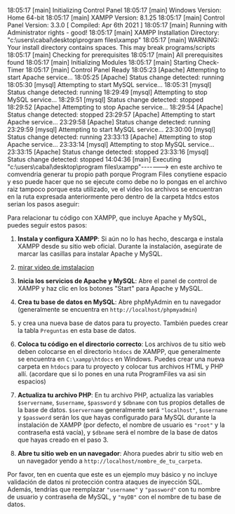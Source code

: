 18:05:17  [main] 	Initializing Control Panel
18:05:17  [main] 	Windows Version:  Home  64-bit
18:05:17  [main] 	XAMPP Version: 8.1.25
18:05:17  [main] 	Control Panel Version: 3.3.0  [ Compiled: Apr 6th 2021 ]
18:05:17  [main] 	Running with Administrator rights - good!
18:05:17  [main] 	XAMPP Installation Directory: "c:\users\cabal\desktop\program files\xampp\"
18:05:17  [main] 	WARNING: Your install directory contains spaces.  This may break programs/scripts
18:05:17  [main] 	Checking for prerequisites
18:05:17  [main] 	All prerequisites found
18:05:17  [main] 	Initializing Modules
18:05:17  [main] 	Starting Check-Timer
18:05:17  [main] 	Control Panel Ready
18:05:23  [Apache] 	Attempting to start Apache service...
18:05:25  [Apache] 	Status change detected: running
18:05:30  [mysql] 	Attempting to start MySQL service...
18:05:31  [mysql] 	Status change detected: running
18:29:49  [mysql] 	Attempting to stop MySQL service...
18:29:51  [mysql] 	Status change detected: stopped
18:29:52  [Apache] 	Attempting to stop Apache service...
18:29:54  [Apache] 	Status change detected: stopped
23:29:57  [Apache] 	Attempting to start Apache service...
23:29:58  [Apache] 	Status change detected: running
23:29:59  [mysql] 	Attempting to start MySQL service...
23:30:00  [mysql] 	Status change detected: running
23:33:13  [Apache] 	Attempting to stop Apache service...
23:33:14  [mysql] 	Attempting to stop MySQL service...
23:33:15  [Apache] 	Status change detected: stopped
23:33:16  [mysql] 	Status change detected: stopped
14:04:36  [main] 	Executing "c:\users\cabal\desktop\program files\xampp\"-------> en este archivo te comvendria generar tu propio path porque 
Program Files conytiene espacio y eso puede hacer que no se ejecute como debe no lo pongas en el archivo raiz tampoco porque esta utilizado, ve el video
los archivos se encuentran en la ruta expresada anteriormente pero dentro de la carpeta htdcs
estos serian los pasos aseguir:

Para relacionar tu código con XAMPP, que incluye Apache y MySQL, puedes seguir estos pasos:

1. **Instala y configura XAMPP**: Si aún no lo has hecho, descarga e instala XAMPP desde su sitio web oficial. Durante la instalación, asegúrate
de marcar las casillas para instalar Apache y MySQL.

2. [mirar video de imstalacion](https://www.youtube.com/watch?v=6c4PErvPzgg)

3. **Inicia los servicios de Apache y MySQL**: Abre el panel de control de XAMPP y haz clic en los botones "Start" para Apache y MySQL.

4. **Crea tu base de datos en MySQL**: Abre phpMyAdmin en tu navegador (generalmente se encuentra en `http://localhost/phpmyadmin`)

5. y crea una nueva base de datos para tu proyecto. También puedes crear la tabla `Preguntas` en esta base de datos.

6. **Coloca tu código en el directorio correcto**: Los archivos de tu sitio web deben colocarse en el directorio `htdocs` de XAMPP,
que generalmente se encuentra en `C:\xampp\htdocs` en Windows. Puedes crear una nueva carpeta en `htdocs` para tu proyecto
y colocar tus archivos HTML y PHP allí. (acordare que si lo pones en una ruta ProgramFiles va asi sin espacios)

7. **Actualiza tu archivo PHP**: En tu archivo PHP, actualiza las variables `$servername`, `$username`, `$password` y `$dbname` con tus propios detalles
de la base de datos. `$servername` generalmente será `"localhost"`, `$username` y `$password` serán los que hayas configurado para MySQL durante la
instalación de XAMPP (por defecto, el nombre de usuario es `"root"` y la contraseña está vacía), y `$dbname` será el nombre de la base de datos que
hayas creado en el paso 3.

8. **Abre tu sitio web en un navegador**: Ahora puedes abrir tu sitio web en un navegador yendo a `http://localhost/nombre_de_tu_carpeta`.

Por favor, ten en cuenta que este es un ejemplo muy básico y no incluye validación de datos ni protección contra ataques de inyección SQL. 
Además, tendrías que reemplazar `"username"` y `"password"` con tu nombre de usuario y contraseña de MySQL, y `"myDB"` con el nombre de tu base de datos. 
